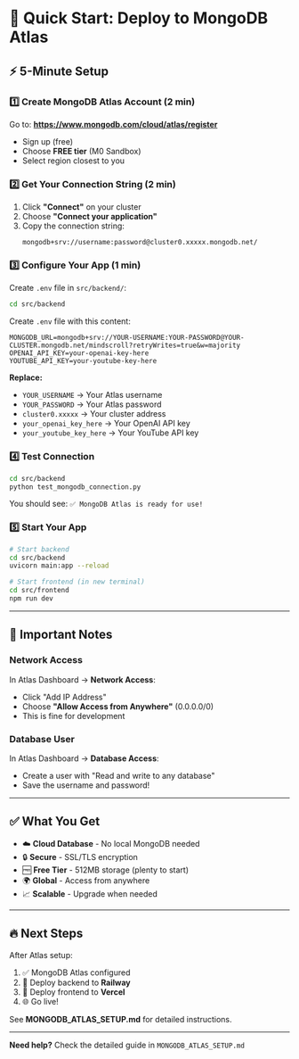 # 🚀 Quick Start: Deploy to MongoDB Atlas

## ⚡ 5-Minute Setup

### 1️⃣ Create MongoDB Atlas Account (2 min)

Go to: **https://www.mongodb.com/cloud/atlas/register**

- Sign up (free)
- Choose **FREE tier** (M0 Sandbox)
- Select region closest to you

### 2️⃣ Get Your Connection String (2 min)

1. Click **"Connect"** on your cluster
2. Choose **"Connect your application"**
3. Copy the connection string:
   ```
   mongodb+srv://username:password@cluster0.xxxxx.mongodb.net/
   ```

### 3️⃣ Configure Your App (1 min)

Create `.env` file in `src/backend/`:

```bash
cd src/backend
```

Create `.env` file with this content:

```env
MONGODB_URL=mongodb+srv://YOUR-USERNAME:YOUR-PASSWORD@YOUR-CLUSTER.mongodb.net/mindscroll?retryWrites=true&w=majority
OPENAI_API_KEY=your-openai-key-here
YOUTUBE_API_KEY=your-youtube-key-here
```

**Replace:**
- `YOUR_USERNAME` → Your Atlas username
- `YOUR_PASSWORD` → Your Atlas password
- `cluster0.xxxxx` → Your cluster address
- `your_openai_key_here` → Your OpenAI API key
- `your_youtube_key_here` → Your YouTube API key

### 4️⃣ Test Connection

```bash
cd src/backend
python test_mongodb_connection.py
```

You should see: `✅ MongoDB Atlas is ready for use!`

### 5️⃣ Start Your App

```bash
# Start backend
cd src/backend
uvicorn main:app --reload

# Start frontend (in new terminal)
cd src/frontend
npm run dev
```

---

## 🎯 Important Notes

### Network Access
In Atlas Dashboard → **Network Access**:
- Click "Add IP Address"
- Choose **"Allow Access from Anywhere"** (0.0.0.0/0)
- This is fine for development

### Database User
In Atlas Dashboard → **Database Access**:
- Create a user with "Read and write to any database"
- Save the username and password!

---

## ✅ What You Get

- ☁️ **Cloud Database** - No local MongoDB needed
- 🔒 **Secure** - SSL/TLS encryption
- 🆓 **Free Tier** - 512MB storage (plenty to start)
- 🌍 **Global** - Access from anywhere
- 📈 **Scalable** - Upgrade when needed

---

## 🔥 Next Steps

After Atlas setup:

1. ✅ MongoDB Atlas configured
2. 🚂 Deploy backend to **Railway**
3. 🎨 Deploy frontend to **Vercel**
4. 🌐 Go live!

See **MONGODB_ATLAS_SETUP.md** for detailed instructions.

---

**Need help?** Check the detailed guide in `MONGODB_ATLAS_SETUP.md`

